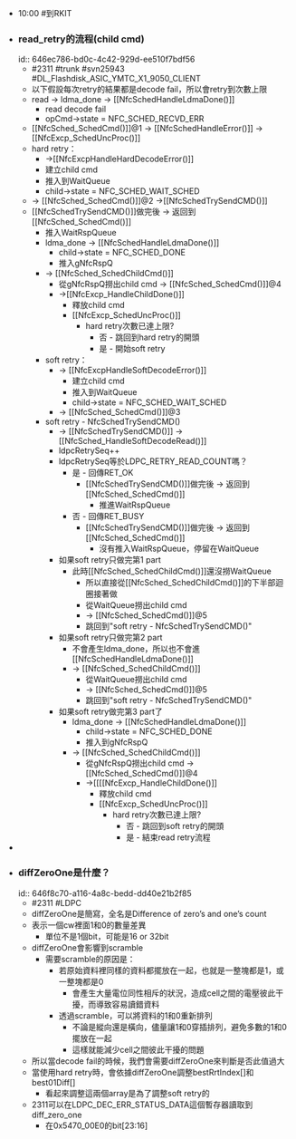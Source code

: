 - 10:00 #到RKIT
- ### read_retry的流程(child cmd)
  id:: 646ec786-bd0c-4c42-929d-ee510f7bdf56
	- #2311 #trunk #svn25943 #DL_Flashdisk_ASIC_YMTC_X1_9050_CLIENT
	- 以下假設每次retry的結果都是decode fail，所以會retry到次數上限
	- read -> ldma_done -> [[NfcSchedHandleLdmaDone()]]
		- read decode fail
		- opCmd->state = NFC_SCHED_RECVD_ERR
	- [[NfcSched_SchedCmd()]]@1 -> [[NfcSchedHandleError()]] -> [[NfcExcp_SchedUncProc()]]
	- hard retry：
		- ->[[NfcExcpHandleHardDecodeError()]]
		- 建立child cmd
		- 推入到WaitQueue
		- child->state = NFC_SCHED_WAIT_SCHED
	- -> [[NfcSched_SchedCmd()]]@2 ->[[NfcSchedTrySendCMD()]]
	- [[NfcSchedTrySendCMD()]]做完後 -> 返回到[[NfcSched_SchedCmd()]]
		- 推入WaitRspQueue
		- ldma_done -> [[NfcSchedHandleLdmaDone()]]
			- child->state = NFC_SCHED_DONE
			- 推入gNfcRspQ
		- -> [[NfcSched_SchedChildCmd()]]
			- 從gNfcRspQ撈出child cmd -> [[NfcSched_SchedCmd()]]@4
			- ->[[NfcExcp_HandleChildDone()]]
				- 釋放child cmd
				- [[NfcExcp_SchedUncProc()]]
					- hard retry次數已達上限?
						- 否 - 跳回到hard retry的開頭
						- 是 - 開始soft retry
		- soft retry：
			- -> [[NfcExcpHandleSoftDecodeError()]]
				- 建立child cmd
				- 推入到WaitQueue
				- child->state = NFC_SCHED_WAIT_SCHED
			- -> [[NfcSched_SchedCmd()]]@3
		- soft retry - NfcSchedTrySendCMD()
			- -> [[NfcSchedTrySendCMD()]] -> [[NfcSched_HandleSoftDecodeRead()]]
			- ldpcRetrySeq++
			- ldpcRetrySeq等於LDPC_RETRY_READ_COUNT嗎？
				- 是 - 回傳RET_OK
					- [[NfcSchedTrySendCMD()]]做完後 -> 返回到[[NfcSched_SchedCmd()]]
						- 推進WaitRspQueue
				- 否 - 回傳RET_BUSY
					- [[NfcSchedTrySendCMD()]]做完後 -> 返回到[[NfcSched_SchedCmd()]]
						- 沒有推入WaitRspQueue，停留在WaitQueue
			- 如果soft retry只做完第1 part
				- 此時[[NfcSched_SchedChildCmd()]]還沒撈WaitQueue
					- 所以直接從[[NfcSched_SchedChildCmd()]]的下半部迴圈接著做
					- 從WaitQueue撈出child cmd
					- -> [[NfcSched_SchedCmd()]]@5
					- 跳回到"soft retry - NfcSchedTrySendCMD()"
			- 如果soft retry只做完第2 part
				- 不會產生ldma_done，所以也不會進[[NfcSchedHandleLdmaDone()]]
				- -> [[NfcSched_SchedChildCmd()]]
					- 從WaitQueue撈出child cmd
					- -> [[NfcSched_SchedCmd()]]@5
					- 跳回到"soft retry - NfcSchedTrySendCMD()"
			- 如果soft retry做完第3 part了
				- ldma_done -> [[NfcSchedHandleLdmaDone()]]
					- child->state = NFC_SCHED_DONE
					- 推入到gNfcRspQ
				- -> [[NfcSched_SchedChildCmd()]]
					- 從gNfcRspQ撈出child cmd -> [[NfcSched_SchedCmd()]]@4
					- ->[[[[NfcExcp_HandleChildDone()]]
						- 釋放child cmd
						- [[NfcExcp_SchedUncProc()]]
							- hard retry次數已達上限?
								- 否 - 跳回到soft retry的開頭
								- 是 - 結束read retry流程
-
- ### diffZeroOne是什麼？
  id:: 646f8c70-a116-4a8c-bedd-dd40e21b2f85
	- #2311 #LDPC
	- diffZeroOne是簡寫，全名是Difference of zero’s and one’s count
	- 表示一個cw裡面1和0的數量差異
		- 單位不是1個bit，可能是16 or 32bit
	- diffZeroOne會影響到scramble
		- 需要scramble的原因是：
			- 若原始資料裡同樣的資料都擺放在一起，也就是一整塊都是1，或一整塊都是0
				- 會產生大量電位同性相斥的狀況，造成cell之間的電壓彼此干擾，而導致容易讀錯資料
			- 透過scramble，可以將資料的1和0重新排列
				- 不論是縱向還是橫向，儘量讓1和0穿插排列，避免多數的1和0擺放在一起
				- 這樣就能減少cell之間彼此干擾的問題
	- 所以當decode fail的時候，我們會需要diffZeroOne來判斷是否此值過大
	- 當使用hard retry時，會依據diffZeroOne調整bestRrtIndex[]和best01Diff[]
		- 看起來調整這兩個array是為了調整soft retry的
	- 2311可以在LDPC_DEC_ERR_STATUS_DATA這個暫存器讀取到diff_zero_one
		- 在0x5470_00E0的bit[23:16]